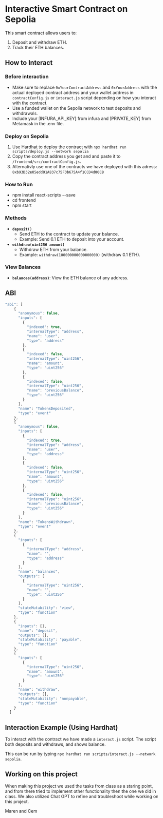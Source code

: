 # Interactive Smart Contract on Sepolia
This smart contract allows users to:

1. Deposit and withdraw ETH.
2. Track their ETH balances.

## How to Interact
### Before interaction

- Make sure to replace `0xYourContractAddress` and `0xYourAddress` with the actual deployed contract address and your wallet address in `contractConfig.js` or `interact.js` script depending on how you interact with the contract.
- Use a funded wallet on the Sepolia network to test deposits and withdrawals.
- Include your [INFURA_API_KEY] from infura and [PRIVATE_KEY] from Metamask in the .env file.


### Deploy on Sepolia
1. Use Hardhat to deploy the contract with `npx hardhat run scripts/deploy.js --network sepolia`
2. Copy the contract address you get and and paste it to `/frontend/src/contractConfig.js`.
3. Alternativly use one of the contracts we have deployed with this adress: `0xb93D32e05edd01A837c75F3b675A4f1CCD4d00C8`

### How to Run
- npm install react-scripts --save
- cd frontend
- npm start

### Methods

- **`deposit()`**
  - Send ETH to the contract to update your balance.
  - Example: Send 0.1 ETH to deposit into your account.
- **`withdraw(uint256 amount)`**
  - Withdraw ETH from your balance.
  - Example: `withdraw(100000000000000000)` (withdraw 0.1 ETH).

### View Balances

- **`balances(address)`**: View the ETH balance of any address.

## ABI
```javascript
"abi": [
    {
      "anonymous": false,
      "inputs": [
        {
          "indexed": true,
          "internalType": "address",
          "name": "user",
          "type": "address"
        },
        {
          "indexed": false,
          "internalType": "uint256",
          "name": "amount",
          "type": "uint256"
        },
        {
          "indexed": false,
          "internalType": "uint256",
          "name": "previousBalance",
          "type": "uint256"
        }
      ],
      "name": "TokensDeposited",
      "type": "event"
    },
    {
      "anonymous": false,
      "inputs": [
        {
          "indexed": true,
          "internalType": "address",
          "name": "user",
          "type": "address"
        },
        {
          "indexed": false,
          "internalType": "uint256",
          "name": "amount",
          "type": "uint256"
        },
        {
          "indexed": false,
          "internalType": "uint256",
          "name": "previousBalance",
          "type": "uint256"
        }
      ],
      "name": "TokensWithdrawn",
      "type": "event"
    },
    {
      "inputs": [
        {
          "internalType": "address",
          "name": "",
          "type": "address"
        }
      ],
      "name": "balances",
      "outputs": [
        {
          "internalType": "uint256",
          "name": "",
          "type": "uint256"
        }
      ],
      "stateMutability": "view",
      "type": "function"
    },
    {
      "inputs": [],
      "name": "deposit",
      "outputs": [],
      "stateMutability": "payable",
      "type": "function"
    },
    {
      "inputs": [
        {
          "internalType": "uint256",
          "name": "amount",
          "type": "uint256"
        }
      ],
      "name": "withdraw",
      "outputs": [],
      "stateMutability": "nonpayable",
      "type": "function"
    }
  ]
  ```

## Interaction Example (Using Hardhat)

To interact with the contract we have made a `interact.js` script. The script both deposits and withdraws, and shows balance. 

This can be run by typing `npx hardhat run scripts/interact.js --network sepolia`. 

## Working on this project
When making this project we used the tasks from class as a staring point, and from there tried to implement other functionality then the one we did in class. We also utilized Chat GPT to refine and troubleshoot while working on this project. 

Maren and Cem
